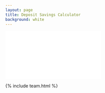 ```yaml
---
layout: page
title: Deposit Savings Calculator
background: white
---
```


<div>
    <iframe class="deposit-calc" frameborder="0"
        src="www.ooba.co.za/calculators/home-loan-deposit-saving-calculator/?iframe=true&iftype=nobrand"
        title="Deposit Savings Calculator"></iframe>
</div>

{% include team.html %}